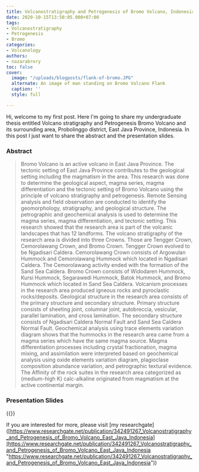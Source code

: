 ```yaml
---
title: Volcanostratigraphy and Petrogenesis of Bromo Volcano, Indonesia
date: 2020-10-15T13:50:05.000+07:00
tags:
- Volcanostratigraphy
- Petrogenesis
- Bromo
categories:
- Volcanology
authors:
- nazarabrory
toc: false
cover:
  image: "/uploads/blogposts/flank-of-bromo.JPG"
  alternate: An image of man standing on Bromo Volcano Flank
  caption: ''
  style: full

---
```


Hi, welcome to my first post. Here I'm going to share my undergraduate thesis entitled Volcano stratigraphy and Petrogenesis Bromo Volcano and its surrounding area, Probolinggo district, East Java Province, Indonesia. In this post I just want to share the abstract and the presentation slides. 

### Abstract

> Bromo Volcano is an active volcano in East Java Province. The tectonic setting of East Java Province contributes to the geological setting including the magmatism in the area. This research was done to determine the geological aspect, magma series, magma differentiation and the tectonic setting of Bromo Volcano using the principle of volcano stratigraphy and petrogenesis. Remote Sensing analysis and field observation are conducted to identify the geomorphology, stratigraphy, and geological structure. The petrographic and geochemical analysis is used to determine the magma series, magma differentiation, and tectonic setting. This research showed that the research area is part of the volcanic landscapes that has 12 landforms. The volcano stratigraphy of the research area is divided into three Crowns. Those are Tengger Crown, Cemorolawang Crown, and Bromo Crown. Tengger Crown evolved to be Ngadisari Caldera. Cemorolawang Crown consists of Argowulan Hummock and Cemorolawang Hummock which located in Ngadisari Caldera. The Cemorolawang activity ended with the formation of the Sand Sea Caldera. Bromo Crown consists of Widodaren Hummock, Kursi Hummock, Segarawedi Hummock, Batok Hummock, and Bromo Hummock which located in Sand Sea Caldera. Volcanism processes in the research area produced igneous rocks and pyroclastic rocks/deposits. Geological structure in the research area consists of the primary structure and secondary structure. Primary structure consists of sheeting joint, columnar joint, autobreccia, vesicular, parallel lamination, and cross lamination. The secondary structure consists of Ngadisari Caldera Normal Fault and Sand Sea Caldera Normal Fault. Geochemical analysis using trace elements variation diagram shows that the hummocks in the research area came from a magma series which have the same magma source. Magma differentiation processes including crystal fractionation, magma mixing, and assimilation were interpreted based on geochemical analysis using oxide elements variation diagram, plagioclase composition abundance variation, and petrographic textural evidence. The Affinity of the rock suites in the research area categorized as (medium-high K) calc-alkaline originated from magmatism at the active continental margin.

### Presentation Slides

{{<gslides src="https://docs.google.com/presentation/d/e/2PACX-1vQll2WwKJ0BdshpIg0jojtgd4iOVUn_A8lu_rsZnUzye3I49hfMS2c4OA-rQbF1uw/embed?start=false&loop=false&delayms=3000">}}

If you are interested for more, please visit \[my researchgate\]([https://www.researchgate.net/publication/342491267_Volcanostratigraphy_and_Petrogenesis_of_Bromo_Volcano_East_Java_Indonesia](https://www.researchgate.net/publication/342491267_Volcanostratigraphy_and_Petrogenesis_of_Bromo_Volcano_East_Java_Indonesia "https://www.researchgate.net/publication/342491267_Volcanostratigraphy_and_Petrogenesis_of_Bromo_Volcano_East_Java_Indonesia"))